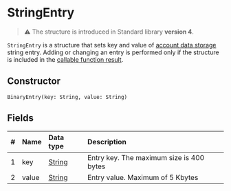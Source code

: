 # StringEntry

> :warning: The structure is introduced in Standard library **version 4**.

`StringEntry` is a structure that sets key and value of [account data storage](/en/blockchain/account/account-data-storage) string entry. Adding or changing an entry is performed only if the structure is included in the [callable function result](/en/ride/functions/callable-function#invocation-result-2).

## Constructor

```ride
BinaryEntry(key: String, value: String)
```

## Fields

|   #   | Name | Data type | Description |
| :--- | :--- | :--- | :--- |
| 1 | key | [String](/en/ride/data-types/string) | Entry key. The maximum size is 400 bytes |
| 2 | value| [String](/en/ride/data-types/byte-vector) | Entry value. Maximum of 5 Kbytes |
